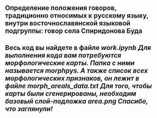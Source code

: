 <h2> Определение положения говоров, традиционно относимых к русскому языку, внутри восточнославянской языковой подгруппы: говор cела Спиридонова Буда <h2>
Весь код вы найдете в файле <em>work.ipynb<em>
Для выполнения кода вам потребуются морфологические карты. Папка с ними называется <em>morphpys<em>. А также список всех морфологических признаков, он лежит в файле <em>morph_areals_data.txt<em>
Для того, чтобы карты были сгенерированы, необходим базовый слой-подложка <em>area.png<em>
Спасибо, что заглянули!
